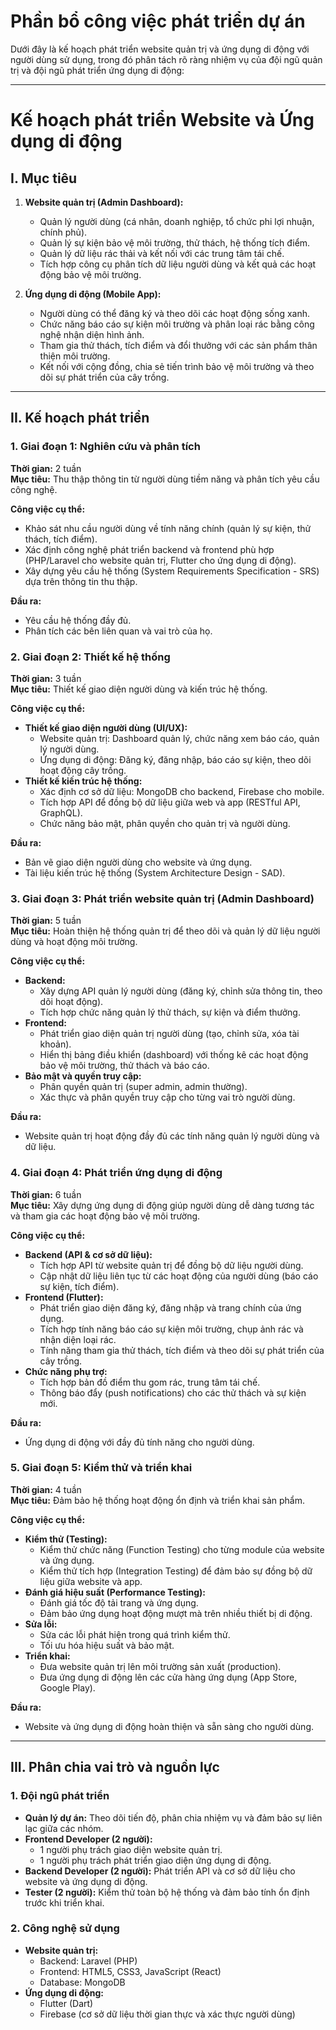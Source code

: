 # Phần bổ công việc phát triển dự án

Dưới đây là kế hoạch phát triển website quản trị và ứng dụng di động với người dùng sử dụng, trong đó phân tách rõ ràng nhiệm vụ của đội ngũ quản trị và đội ngũ phát triển ứng dụng di động:

---

# **Kế hoạch phát triển Website và Ứng dụng di động**

## **I. Mục tiêu**

1. **Website quản trị (Admin Dashboard):**  
   - Quản lý người dùng (cá nhân, doanh nghiệp, tổ chức phi lợi nhuận, chính phủ).
   - Quản lý sự kiện bảo vệ môi trường, thử thách, hệ thống tích điểm.
   - Quản lý dữ liệu rác thải và kết nối với các trung tâm tái chế.
   - Tích hợp công cụ phân tích dữ liệu người dùng và kết quả các hoạt động bảo vệ môi trường.

2. **Ứng dụng di động (Mobile App):**  
   - Người dùng có thể đăng ký và theo dõi các hoạt động sống xanh.
   - Chức năng báo cáo sự kiện môi trường và phân loại rác bằng công nghệ nhận diện hình ảnh.
   - Tham gia thử thách, tích điểm và đổi thưởng với các sản phẩm thân thiện môi trường.
   - Kết nối với cộng đồng, chia sẻ tiến trình bảo vệ môi trường và theo dõi sự phát triển của cây trồng.

---

## **II. Kế hoạch phát triển**

### **1. Giai đoạn 1: Nghiên cứu và phân tích**

**Thời gian:** 2 tuần  
**Mục tiêu:** Thu thập thông tin từ người dùng tiềm năng và phân tích yêu cầu công nghệ.  

**Công việc cụ thể:**
   - Khảo sát nhu cầu người dùng về tính năng chính (quản lý sự kiện, thử thách, tích điểm).
   - Xác định công nghệ phát triển backend và frontend phù hợp (PHP/Laravel cho website quản trị, Flutter cho ứng dụng di động).
   - Xây dựng yêu cầu hệ thống (System Requirements Specification - SRS) dựa trên thông tin thu thập.

**Đầu ra:**
   - Yêu cầu hệ thống đầy đủ.
   - Phân tích các bên liên quan và vai trò của họ.

### **2. Giai đoạn 2: Thiết kế hệ thống**

**Thời gian:** 3 tuần  
**Mục tiêu:** Thiết kế giao diện người dùng và kiến trúc hệ thống.

**Công việc cụ thể:**
   - **Thiết kế giao diện người dùng (UI/UX):**  
     + Website quản trị: Dashboard quản lý, chức năng xem báo cáo, quản lý người dùng.  
     + Ứng dụng di động: Đăng ký, đăng nhập, báo cáo sự kiện, theo dõi hoạt động cây trồng.
   - **Thiết kế kiến trúc hệ thống:**  
     + Xác định cơ sở dữ liệu: MongoDB cho backend, Firebase cho mobile.
     + Tích hợp API để đồng bộ dữ liệu giữa web và app (RESTful API, GraphQL).
     + Chức năng bảo mật, phân quyền cho quản trị và người dùng.

**Đầu ra:**
   - Bản vẽ giao diện người dùng cho website và ứng dụng.
   - Tài liệu kiến trúc hệ thống (System Architecture Design - SAD).

### **3. Giai đoạn 3: Phát triển website quản trị (Admin Dashboard)**

**Thời gian:** 5 tuần  
**Mục tiêu:** Hoàn thiện hệ thống quản trị để theo dõi và quản lý dữ liệu người dùng và hoạt động môi trường.

**Công việc cụ thể:**
   - **Backend:**  
     + Xây dựng API quản lý người dùng (đăng ký, chỉnh sửa thông tin, theo dõi hoạt động).  
     + Tích hợp chức năng quản lý thử thách, sự kiện và điểm thưởng.
   - **Frontend:**  
     + Phát triển giao diện quản trị người dùng (tạo, chỉnh sửa, xóa tài khoản).  
     + Hiển thị bảng điều khiển (dashboard) với thống kê các hoạt động bảo vệ môi trường, thử thách và báo cáo.
   - **Bảo mật và quyền truy cập:**  
     + Phân quyền quản trị (super admin, admin thường).  
     + Xác thực và phân quyền truy cập cho từng vai trò người dùng.

**Đầu ra:**
   - Website quản trị hoạt động đầy đủ các tính năng quản lý người dùng và dữ liệu.

### **4. Giai đoạn 4: Phát triển ứng dụng di động**

**Thời gian:** 6 tuần  
**Mục tiêu:** Xây dựng ứng dụng di động giúp người dùng dễ dàng tương tác và tham gia các hoạt động bảo vệ môi trường.

**Công việc cụ thể:**
   - **Backend (API & cơ sở dữ liệu):**  
     + Tích hợp API từ website quản trị để đồng bộ dữ liệu người dùng.  
     + Cập nhật dữ liệu liên tục từ các hoạt động của người dùng (báo cáo sự kiện, tích điểm).
   - **Frontend (Flutter):**  
     + Phát triển giao diện đăng ký, đăng nhập và trang chính của ứng dụng.
     + Tích hợp tính năng báo cáo sự kiện môi trường, chụp ảnh rác và nhận diện loại rác.
     + Tính năng tham gia thử thách, tích điểm và theo dõi sự phát triển của cây trồng.
   - **Chức năng phụ trợ:**  
     + Tích hợp bản đồ điểm thu gom rác, trung tâm tái chế.
     + Thông báo đẩy (push notifications) cho các thử thách và sự kiện mới.

**Đầu ra:**
   - Ứng dụng di động với đầy đủ tính năng cho người dùng.

### **5. Giai đoạn 5: Kiểm thử và triển khai**

**Thời gian:** 4 tuần  
**Mục tiêu:** Đảm bảo hệ thống hoạt động ổn định và triển khai sản phẩm.

**Công việc cụ thể:**
   - **Kiểm thử (Testing):**  
     + Kiểm thử chức năng (Function Testing) cho từng module của website và ứng dụng.  
     + Kiểm thử tích hợp (Integration Testing) để đảm bảo sự đồng bộ dữ liệu giữa website và app.
   - **Đánh giá hiệu suất (Performance Testing):**  
     + Đánh giá tốc độ tải trang và ứng dụng.
     + Đảm bảo ứng dụng hoạt động mượt mà trên nhiều thiết bị di động.
   - **Sửa lỗi:**  
     + Sửa các lỗi phát hiện trong quá trình kiểm thử.
     + Tối ưu hóa hiệu suất và bảo mật.
   - **Triển khai:**  
     + Đưa website quản trị lên môi trường sản xuất (production).
     + Đưa ứng dụng di động lên các cửa hàng ứng dụng (App Store, Google Play).

**Đầu ra:**
   - Website và ứng dụng di động hoàn thiện và sẵn sàng cho người dùng.

---

## **III. Phân chia vai trò và nguồn lực**

### **1. Đội ngũ phát triển**

- **Quản lý dự án:** Theo dõi tiến độ, phân chia nhiệm vụ và đảm bảo sự liên lạc giữa các nhóm.
- **Frontend Developer (2 người):**  
   + 1 người phụ trách giao diện website quản trị.  
   + 1 người phụ trách phát triển giao diện ứng dụng di động.
- **Backend Developer (2 người):** Phát triển API và cơ sở dữ liệu cho website và ứng dụng di động.
- **Tester (2 người):** Kiểm thử toàn bộ hệ thống và đảm bảo tính ổn định trước khi triển khai.

### **2. Công nghệ sử dụng**

- **Website quản trị:**  
   + Backend: Laravel (PHP)  
   + Frontend: HTML5, CSS3, JavaScript (React)  
   + Database: MongoDB
- **Ứng dụng di động:**  
   + Flutter (Dart)  
   + Firebase (cơ sở dữ liệu thời gian thực và xác thực người dùng)  
